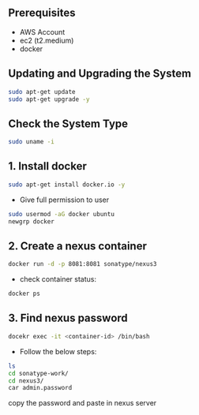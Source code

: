 ## Prerequisites
- AWS Account
- ec2 (t2.medium)
- docker



## Updating and Upgrading the System
```bash
sudo apt-get update 
sudo apt-get upgrade -y
```

## Check the System Type
```bash
sudo uname -i
```

## 1. Install docker
```bash
sudo apt-get install docker.io -y
```
- Give full permission to user
```bash
sudo usermod -aG docker ubuntu
newgrp docker
```

## 2. Create a nexus container
```bash
docker run -d -p 8081:8081 sonatype/nexus3
```

- check container status:
```bash
docker ps
``` 

## 3. Find nexus password
```bash
docekr exec -it <container-id> /bin/bash
```
- Follow the below steps:
```bash
ls
cd sonatype-work/
cd nexus3/
car admin.password
```
copy the password and paste in nexus server 






























